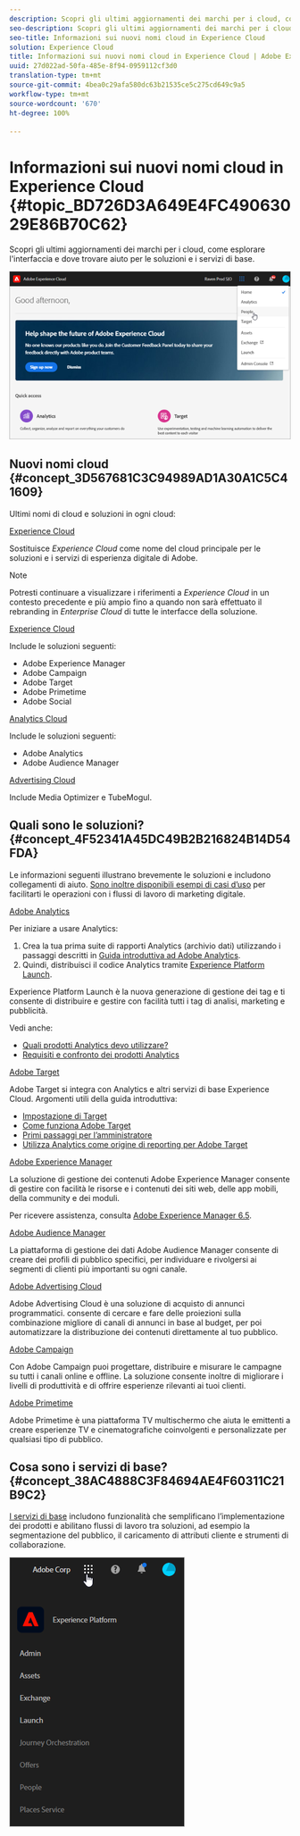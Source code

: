 ```yaml
---
description: Scopri gli ultimi aggiornamenti dei marchi per i cloud, come esplorare l’interfaccia e dove trovare aiuto per le soluzioni e i servizi di base.
seo-description: Scopri gli ultimi aggiornamenti dei marchi per i cloud, come esplorare l’interfaccia e dove trovare aiuto per le soluzioni e i servizi di base.
seo-title: Informazioni sui nuovi nomi cloud in Experience Cloud
solution: Experience Cloud
title: Informazioni sui nuovi nomi cloud in Experience Cloud | Adobe Experience Cloud
uuid: 27d022ad-50fa-485e-8f94-0959112cf3d0
translation-type: tm+mt
source-git-commit: 4bea0c29afa580dc63b21535ce5c275cd649c9a5
workflow-type: tm+mt
source-wordcount: '670'
ht-degree: 100%

---
```



# Informazioni sui nuovi nomi cloud in Experience Cloud {#topic_BD726D3A649E4FC49063029E86B70C62}

Scopri gli ultimi aggiornamenti dei marchi per i cloud, come esplorare l&#39;interfaccia e dove trovare aiuto per le soluzioni e i servizi di base.

![](assets/cloud-pulldown.png)

## Nuovi nomi cloud {#concept_3D567681C3C94989AD1A30A1C5C41609}

Ultimi nomi di cloud e soluzioni in ogni cloud:

[Experience Cloud](https://www.adobe.com/it/experience-cloud.html?promoid=FZPQZ2HS&amp;mv=other)

Sostituisce *Experience Cloud* come nome del cloud principale per le soluzioni e i servizi di esperienza digitale di Adobe.

>[!NOTE]
>
>Potresti continuare a visualizzare i riferimenti a *Experience Cloud* in un contesto precedente e più ampio fino a quando non sarà effettuato il rebranding in *Enterprise Cloud* di tutte le interfacce della soluzione.

[Experience Cloud](https://www.adobe.com/it/marketing-cloud.html)

Include le soluzioni seguenti:

* Adobe Experience Manager
* Adobe Campaign
* Adobe Target
* Adobe Primetime
* Adobe Social

[Analytics Cloud](https://www.adobe.com/it/data-analytics-cloud.html)

Include le soluzioni seguenti:

* Adobe Analytics
* Adobe Audience Manager

[Advertising Cloud](https://www.adobe.com/it/advertising-cloud.html)

Include Media Optimizer e TubeMogul.

## Quali sono le soluzioni?  {#concept_4F52341A45DC49B2B216824B14D54FDA}

Le informazioni seguenti illustrano brevemente le soluzioni e includono collegamenti di aiuto. [Sono inoltre disponibili esempi di casi d’uso](https://helpx.adobe.com/marketing-cloud/how-to/use-cases.html) per facilitarti le operazioni con i flussi di lavoro di marketing digitale.

[Adobe Analytics](https://docs.adobe.com/content/help/it-IT/analytics/landing/home.html)

Per iniziare a usare Analytics:

1. Crea la tua prima suite di rapporti Analytics (archivio dati) utilizzando i passaggi descritti in [Guida introduttiva ad Adobe Analytics](https://docs.adobe.com/content/help/it-IT/analytics/analyze/analysis-workspace/home.html).
1. Quindi, distribuisci il codice Analytics tramite [Experience Platform Launch](https://docs.adobe.com/content/help/it-IT/launch/using/intro/get-started/quick-start.html).

Experience Platform Launch è la nuova generazione di gestione dei tag e ti consente di distribuire e gestire con facilità tutti i tag di analisi, marketing e pubblicità.

Vedi anche:

* [Quali prodotti Analytics devo utilizzare?](https://docs.adobe.com/content/help/it-IT/analytics/admin/admin-overview/which-analytics-tool.html)
* [Requisiti e confronto dei prodotti Analytics](https://docs.adobe.com/content/help/it-IT/analytics/admin/admin-overview/analytics-product-comparison.html)

[Adobe Target](https://docs.adobe.com/content/help/it-IT/target/using/target-home.html)

Adobe Target si integra con Analytics e altri servizi di base Experience Cloud. Argomenti utili della guida introduttiva:

* [Impostazione di Target](https://docs.adobe.com/content/help/it-IT/target/using/administer/administrating-target.html)
* [Come funziona Adobe Target](https://docs.adobe.com/content/help/it-IT/target/using/introduction/how-target-works.html)
* [Primi passaggi per l’amministratore](https://docs.adobe.com/content/help/it-IT/target/using/administer/start-target.html)
* [Utilizza Analytics come origine di reporting per Adobe Target](https://docs.adobe.com/content/help/it-IT/target/using/integrate/a4t/a4t.html)

[Adobe Experience Manager](https://helpx.adobe.com/it/support/experience-manager/6-5.html)

La soluzione di gestione dei contenuti Adobe Experience Manager consente di gestire con facilità le risorse e i contenuti dei siti web, delle app mobili, della community e dei moduli.

Per ricevere assistenza, consulta [Adobe Experience Manager 6.5](https://helpx.adobe.com/it/support/experience-manager/6-5.html).

[Adobe Audience Manager](https://docs.adobe.com/content/help/it-IT/audience-manager/user-guide/aam-home.html)

La piattaforma di gestione dei dati Adobe Audience Manager consente di creare dei profili di pubblico specifici, per individuare e rivolgersi ai segmenti di clienti più importanti su ogni canale.

[Adobe Advertising Cloud](https://docs.adobe.com/content/help/it-IT/release-notes/experience-cloud/current.html#adcloud)

Adobe Advertising Cloud è una soluzione di acquisto di annunci programmatici. consente di cercare e fare delle proiezioni sulla combinazione migliore di canali di annunci in base al budget, per poi automatizzare la distribuzione dei contenuti direttamente al tuo pubblico.

[Adobe Campaign](https://docs.adobe.com/content/help/en/campaign-standard/using/getting-started/about-adobe-campaign/campaign-orchestration.html)

Con Adobe Campaign puoi progettare, distribuire e misurare le campagne su tutti i canali online e offline. La soluzione consente inoltre di migliorare i livelli di produttività e di offrire esperienze rilevanti ai tuoi clienti.

[Adobe Primetime](https://helpx.adobe.com/it/support/primetime.html)

Adobe Primetime è una piattaforma TV multischermo che aiuta le emittenti a creare esperienze TV e cinematografiche coinvolgenti e personalizzate per qualsiasi tipo di pubblico.

## Cosa sono i servizi di base?  {#concept_38AC4888C3F84694AE4F60311C21B9C2}

[I servizi di base](https://docs.adobe.com/content/help/it-IT/core-services/interface/about-core-services/core-services-landing.html) includono funzionalità che semplificano l’implementazione dei prodotti e abilitano flussi di lavoro tra soluzioni, ad esempio la segmentazione del pubblico, il caricamento di attributi cliente e strumenti di collaborazione.

![](assets/core-services.png)
